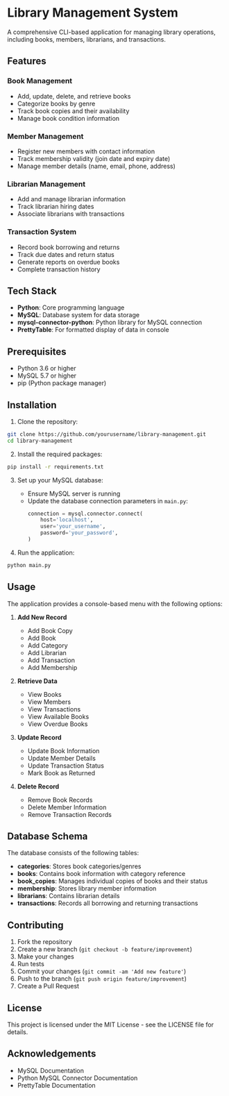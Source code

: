 # Library Management System

A comprehensive CLI-based application for managing library operations, including books, members, librarians, and transactions.

## Features

### Book Management
- Add, update, delete, and retrieve books
- Categorize books by genre
- Track book copies and their availability
- Manage book condition information

### Member Management
- Register new members with contact information
- Track membership validity (join date and expiry date)
- Manage member details (name, email, phone, address)

### Librarian Management
- Add and manage librarian information
- Track librarian hiring dates
- Associate librarians with transactions

### Transaction System
- Record book borrowing and returns
- Track due dates and return status
- Generate reports on overdue books
- Complete transaction history

## Tech Stack
- **Python**: Core programming language
- **MySQL**: Database system for data storage
- **mysql-connector-python**: Python library for MySQL connection
- **PrettyTable**: For formatted display of data in console

## Prerequisites
- Python 3.6 or higher
- MySQL 5.7 or higher
- pip (Python package manager)

## Installation

1. Clone the repository:
```bash
git clone https://github.com/yourusername/library-management.git
cd library-management
```

2. Install the required packages:
```bash
pip install -r requirements.txt
```

3. Set up your MySQL database:
   - Ensure MySQL server is running
   - Update the database connection parameters in `main.py`:
     ```python
     connection = mysql.connector.connect(
         host='localhost',
         user='your_username',
         password='your_password',
     )
     ```

4. Run the application:
```bash
python main.py
```

## Usage

The application provides a console-based menu with the following options:

1. **Add New Record**
   - Add Book Copy
   - Add Book
   - Add Category
   - Add Librarian
   - Add Transaction
   - Add Membership

2. **Retrieve Data**
   - View Books
   - View Members
   - View Transactions
   - View Available Books
   - View Overdue Books

3. **Update Record**
   - Update Book Information
   - Update Member Details
   - Update Transaction Status
   - Mark Book as Returned

4. **Delete Record**
   - Remove Book Records
   - Delete Member Information
   - Remove Transaction Records

## Database Schema

The database consists of the following tables:

- **categories**: Stores book categories/genres
- **books**: Contains book information with category reference
- **book_copies**: Manages individual copies of books and their status
- **membership**: Stores library member information
- **librarians**: Contains librarian details
- **transactions**: Records all borrowing and returning transactions

## Contributing

1. Fork the repository
2. Create a new branch (`git checkout -b feature/improvement`)
3. Make your changes
4. Run tests
5. Commit your changes (`git commit -am 'Add new feature'`)
6. Push to the branch (`git push origin feature/improvement`)
7. Create a Pull Request

## License

This project is licensed under the MIT License - see the LICENSE file for details.

## Acknowledgements

- MySQL Documentation
- Python MySQL Connector Documentation
- PrettyTable Documentation 